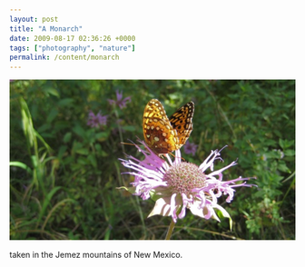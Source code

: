 ```yaml
---
layout: post
title: "A Monarch"
date: 2009-08-17 02:36:26 +0000
tags: ["photography", "nature"]
permalink: /content/monarch
---
```




![](/sites/default/files/monarch_1.jpg)

taken in the Jemez mountains of New Mexico.




